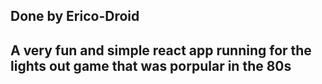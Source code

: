 ## Done by Erico-Droid

## A very fun and simple react app running for the lights out game that was porpular in the 80s
